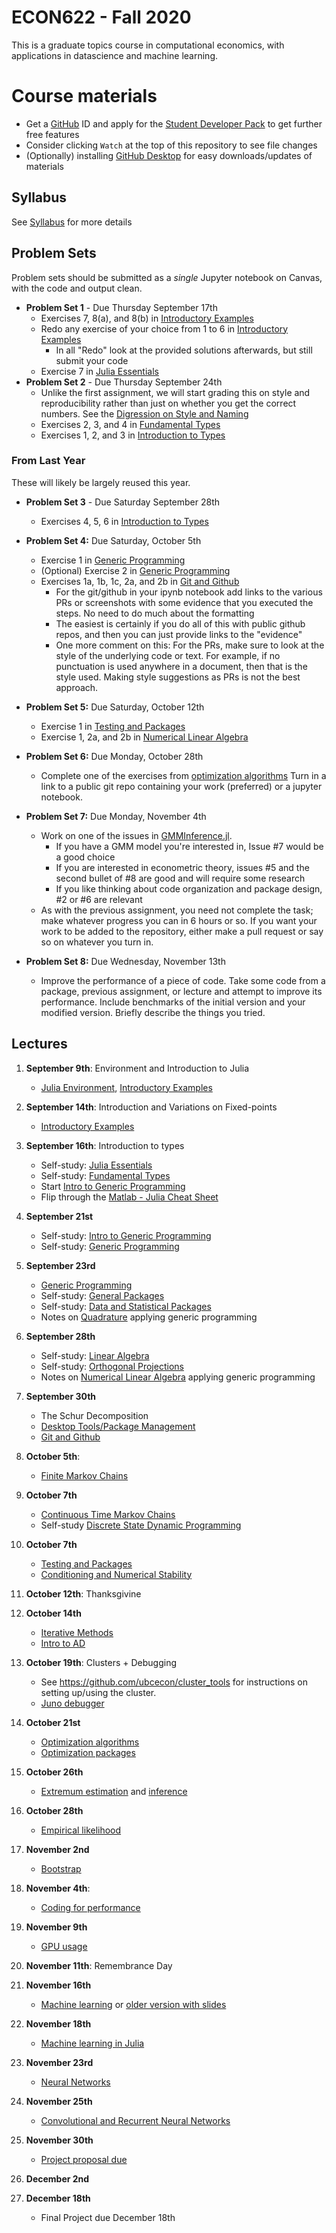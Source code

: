 # ECON622 - Fall 2020

This is a graduate topics course in computational economics, with applications in datascience and machine learning.

# Course materials
- Get a [GitHub](www.github.com) ID and apply for the [Student Developer Pack](https://education.github.com/pack) to get further free features
- Consider clicking `Watch` at the top of this repository to see file changes
- (Optionally)  installing [GitHub Desktop](https://desktop.github.com) for easy downloads/updates of materials

<!-- ## Accessing the VSE syzygy JupyterHub -->
<!-- 1.  Login to https://vse.syzygy.ca/ with your CWL to ensure you can access our JupyterHub -->
<!-- 2.  Click [Here](https://vse.syzygy.ca/jupyter/hub/user-redirect/git-pull?repo=https%3A%2F%2Fgithub.com%2FQuantEcon%2Fquantecon-notebooks-julia&urlpath=lab%2Ftree%2Fquantecon-notebooks-julia) to install the QuantEcon Julia Lectures there -->
<!--     - Later you will need to do a local installation by following the [Getting Started](https://lectures.quantecon.org/jl/getting_started_julia/getting_started.html) but this is a better way to begin -->
<!--     - For support with vse.syzygy.ca, email me@arnavsood.com -->
<!-- 3. To automatically launch the QuantEcon lecture notes on vse.syzygy.ca -->
<!--     - Open the lecture notes in a website (e.g. go to  [Introductory Examples](https://lectures.quantecon.org/jl/getting_started_julia/julia_by_example.html)) -->
<!--     - Hover your mouse over the button "jupyter notebook | run" at the top -->
<!--     - When it pops up a configuration, choose `vse.syzygy.ca (UBC Only)` from the list, move your mouse to somewhere else on the screen -->
<!--     - Now when you click on the "jupyter notebook | run" on any of the Julia lectures (no need to hover again), it will launch in our hub. -->
<!-- 4. Download the extra notebooks from this repository with  [Here](https://vse.syzygy.ca/jupyter/hub/user-redirect/git-pull?repo=https%3A%2F%2Fgithub.com%2Fubcecon%2FECON622_2019&urlpath=lab%2Ftree%2FECON622_2019%2F) -->
<!--     - To update this repository when we create new notebooks, just click on that link again to clone. -->

<!-- In all cases, the reset a notebook, delete it and click on the launch of clone links again. -->

<!-- Most of the course will be taught using Julia, but we will briefly introduce Python (or R) for discussing topics where Julia is not ideal. -->

## Syllabus
See [Syllabus](syllabus.md) for more details


## Problem Sets
Problem sets should be submitted as a *single* Jupyter notebook on Canvas, with the code and output clean.
- **Problem Set 1** - Due Thursday September 17th
  - Exercises 7, 8(a), and 8(b) in [Introductory Examples](https://lectures.quantecon.org/jl/getting_started_julia/julia_by_example.html)
  - Redo any exercise of your choice from 1 to 6 in [Introductory Examples](https://lectures.quantecon.org/jl/getting_started_julia/julia_by_example.html)
    - In all "Redo" look at the provided solutions afterwards, but still submit your code
  - Exercise 7 in [Julia Essentials](https://lectures.quantecon.org/jl/getting_started_julia/julia_essentials.html)
- **Problem Set 2** - Due Thursday September 24th
  - Unlike the first assignment, we will start grading this on style and reproducibility rather than just on whether you get the correct numbers.  See the [Digression on Style and Naming](https://lectures.quantecon.org/jl/getting_started_julia/introduction_to_types.html#A-Digression-on-Style-and-Naming)
  - Exercises 2, 3, and 4 in [Fundamental Types](https://lectures.quantecon.org/jl/getting_started_julia/fundamental_types.html)
  - Exercises 1, 2, and 3 in [Introduction to Types](https://lectures.quantecon.org/jl/getting_started_julia/introduction_to_types.html)

### From Last Year 

These will likely be largely reused this year.

- **Problem Set 3** - Due Saturday September 28th
  - Exercises 4, 5, 6 in [Introduction to Types](https://lectures.quantecon.org/jl/getting_started_julia/introduction_to_types.html)
- **Problem Set 4:** Due Saturday, October 5th
  - Exercise 1 in [Generic Programming](https://lectures.quantecon.org/jl/more_julia/generic_programming.html)
  - (Optional) Exercise 2 in [Generic Programming](https://lectures.quantecon.org/jl/more_julia/generic_programming.html)
  - Exercises 1a, 1b, 1c, 2a, and 2b in [Git and Github](https://lectures.quantecon.org/jl/more_julia/version_control.html)
    - For the git/github in your ipynb notebook add links to the various PRs or screenshots with some evidence that you executed the steps.  No need to do much about the formatting
     - The easiest is certainly if you do all of this with public github repos, and then you can just provide links to the "evidence"
    - One more comment on this:  For the PRs, make sure to look at the style of the underlying code or text.  For example, if no punctuation is used anywhere in a document, then that is the style used.  Making style suggestions as PRs is not the best approach.
- **Problem Set 5:** Due Saturday, October 12th
  - Exercise 1 in [Testing and Packages](https://julia.quantecon.org/more_julia/testing.html)
  - Exercise 1, 2a, and 2b in [Numerical Linear Algebra](https://github.com/ubcecon/ECON622_2019/blob/master/notebooks/numerical_linear_algebra.ipynb)
  
- **Problem Set 6:** Due Monday, October 28th
  - Complete one of the exercises from [optimization algorithms](https://schrimpf.github.io/AnimatedOptimization.jl/exercises/) Turn in a link to a public git repo containing your work (preferred) or a jupyter notebook.
  
- **Problem Set 7:** Due Monday, November 4th
  - Work on one of the issues in [GMMInference.jl](https://github.com/schrimpf/GMMInference.jl/issues). 
    - If you have a GMM model you're interested in, Issue #7 would be a good choice
    - If you are interested in econometric theory, issues #5 and the second bullet of #8 are good and will require some research
    - If you like thinking about code organization and package design, #2 or #6 are relevant
  - As with the previous assignment, you need not complete the task; make whatever progress you can in 6 hours or so. If you want your work to be added to the repository, either make a pull request or say so on whatever you turn in. 

- **Problem Set 8:** Due Wednesday, November 13th
  - Improve the performance of a piece of code. Take some code from a package, previous assignment, or lecture and attempt to improve its performance. Include benchmarks of the initial version and your modified version. Briefly describe the things you tried. 

## Lectures

1. **September 9th**: Environment and Introduction to Julia
    - [Julia Environment](https://lectures.quantecon.org/jl/getting_started_julia/julia_environment.html), [Introductory Examples](https://lectures.quantecon.org/jl/getting_started_julia/julia_by_example.html)

2. **September 14th**: Introduction and Variations on Fixed-points
   - [Introductory Examples](https://lectures.quantecon.org/jl/getting_started_julia/julia_by_example.html)
3. **September 16th**: Introduction to types
   -  Self-study: [Julia Essentials](https://lectures.quantecon.org/jl/getting_started_julia/julia_essentials.html)
   -  Self-study: [Fundamental Types](https://lectures.quantecon.org/jl/getting_started_julia/fundamental_types.html)
   -  Start [Intro to Generic Programming](https://lectures.quantecon.org/jl/getting_started_julia/introduction_to_types.html)
   -  Flip through the [Matlab - Julia Cheat Sheet](https://cheatsheets.quantecon.org/)
4. **September 21st**
   -  Self-study: [Intro to Generic Programming](https://lectures.quantecon.org/jl/getting_started_julia/introduction_to_types.html)
   -  Self-study: [Generic Programming](https://lectures.quantecon.org/jl/more_julia/generic_programming.html)
5. **September 23rd**
   -  [Generic Programming](https://lectures.quantecon.org/jl/more_julia/generic_programming.html)
   -  Self-study: [General Packages](https://lectures.quantecon.org/jl/more_julia/general_packages.html)
   -  Self-study: [Data and Statistical Packages](https://lectures.quantecon.org/jl/more_julia/data_statistical_packages.html)
   -  Notes on [Quadrature](https://nbviewer.jupyter.org/github/ubcecon/ECON622_2019/blob/master/notebooks/quadrature.ipynb) applying generic programming
6. **September 28th**
   -  Self-study: [Linear Algebra](https://lectures.quantecon.org/jl/tools_and_techniques/linear_algebra.html)
   -  Self-study: [Orthogonal Projections](https://lectures.quantecon.org/jl/tools_and_techniques/orth_proj.html)
   -  Notes on  [Numerical Linear Algebra](https://nbviewer.jupyter.org/github/ubcecon/ECON622_2019/blob/master/notebooks/numerical_linear_algebra.ipynb) applying generic programming
7. **September 30th**
   - The Schur Decomposition
   - [Desktop Tools/Package Management](https://lectures.quantecon.org/jl/more_julia/tools_editors.html)
   - [Git and Github](https://lectures.quantecon.org/jl/more_julia/version_control.html)
8. **October 5th**: 
   - [Finite Markov Chains](https://julia.quantecon.org/tools_and_techniques/finite_markov.html)
9. **October 7th**
   - [Continuous Time Markov Chains](https://nbviewer.jupyter.org/github/ubcecon/ECON622_2019/blob/master/notebooks/numerical_linear_algebra.ipynb) 
   - Self-study [Discrete State Dynamic Programming](https://lectures.quantecon.org/jl/dynamic_programming/discrete_dp.html)   
10. **October 7th**
    - [Testing and Packages](https://julia.quantecon.org/more_julia/testing.html)
    - [Conditioning and Numerical Stability](https://nbviewer.jupyter.org/github/ubcecon/ECON622_2019/blob/master/notebooks/iterative_methods_sparsity.ipynb) 
11. **October 12th**: Thanksgivine
12. **October 14th**
    - [Iterative Methods](https://nbviewer.jupyter.org/github/ubcecon/ECON622_2019/blob/master/notebooks/iterative_methods_sparsity.ipynb) 
    - [Intro to AD](https://julia.quantecon.org/more_julia/optimization_solver_packages.html#Introduction-to-Automatic-Differentiation)

13. **October 19th**: Clusters + Debugging
    - See https://github.com/ubcecon/cluster_tools for instructions on setting up/using the cluster.
    - [Juno debugger](https://docs.junolab.org/latest/man/debugging/)
14. **October 21st** 
    - [Optimization algorithms](https://schrimpf.github.io/AnimatedOptimization.jl/optimization/)
    - [Optimization packages](https://julia.quantecon.org/more_julia/optimization_solver_packages.html#Optimization)
15. **October 26th** 
    - [Extremum estimation](https://schrimpf.github.io/GMMInference.jl/extremumEstimation/) and [inference](https://schrimpf.github.io/GMMInference.jl/identificationRobustInference/)    
16. **October 28th** 
    - [Empirical likelihood](https://schrimpf.github.io/GMMInference.jl/empiricalLikelihood/) 
17. **November 2nd**
    - [Bootstrap](https://schrimpf.github.io/GMMInference.jl/bootstrap/)    
18. **November 4th**:
    - [Coding for performance](https://github.com/schrimpf/ARGridBootstrap)
19. **November 9th**
    - [GPU usage](https://github.com/schrimpf/ARGridBootstrap)
20. **November 11th**: Remembrance Day
21. **November 16th**
    <!-- [Structural estimation](http://faculty.arts.ubc.ca/pschrimpf/628/rustrothwell.html) link will change -->
    - [Machine learning](https://schrimpf.github.io/NeuralNetworkEconomics.jl/ml-intro/) or [older version with slides](http://faculty.arts.ubc.ca/pschrimpf/628/machineLearningAndCausalInference.html)
22. **November 18th**
    - [Machine learning in Julia](https://github.com/schrimpf/NeuralNetworkEconomics.jl)
23. **November 23rd**
    - [Neural Networks](https://github.com/schrimpf/NeuralNetworkEconomics.jl)    
24. **November 25th**
    - [Convolutional and Recurrent Neural Networks](https://github.com/schrimpf/NeuralNetworkEconomics.jl) 
25. **November 30th**
    - [Project proposal due](final_project.md)
26. **December 2nd**
27. **December 18th**
    - Final Project due December 18th

